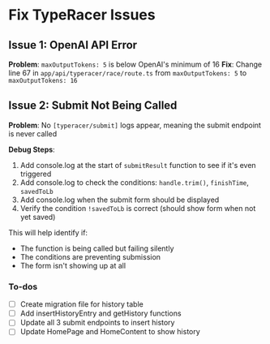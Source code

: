 <!-- e035e6f8-b69a-4c9e-996e-cd420fd1f471 8c0bf7bf-8909-4869-8b26-105dad854831 -->
# Fix TypeRacer Issues

## Issue 1: OpenAI API Error

**Problem**: `maxOutputTokens: 5` is below OpenAI's minimum of 16
**Fix**: Change line 67 in `app/api/typeracer/race/route.ts` from `maxOutputTokens: 5` to `maxOutputTokens: 16`

## Issue 2: Submit Not Being Called

**Problem**: No `[typeracer/submit]` logs appear, meaning the submit endpoint is never called

**Debug Steps**:

1. Add console.log at the start of `submitResult` function to see if it's even triggered
2. Add console.log to check the conditions: `handle.trim()`, `finishTime`, `savedToLb`
3. Add console.log when the submit form should be displayed
4. Verify the condition `!savedToLb` is correct (should show form when not yet saved)

This will help identify if:

- The function is being called but failing silently
- The conditions are preventing submission
- The form isn't showing up at all

### To-dos

- [ ] Create migration file for history table
- [ ] Add insertHistoryEntry and getHistory functions
- [ ] Update all 3 submit endpoints to insert history
- [ ] Update HomePage and HomeContent to show history